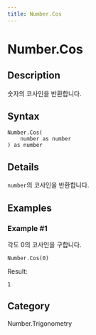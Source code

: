 ```yaml
---
title: Number.Cos
---
```


# Number.Cos


## Description

숫자의 코사인을 반환합니다.


## Syntax

```powerquery
Number.Cos(
    number as number
) as number
```


## Details

<code>number</code>의 코사인을 반환합니다.


## Examples

### Example #1 
각도 0의 코사인을 구합니다.
```powerquery
Number.Cos(0)
```

Result: 
```powerquery
1
```




## Category
Number.Trigonometry
